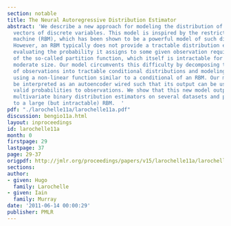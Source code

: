 ```yaml
---
section: notable
title: The Neural Autoregressive Distribution Estimator
abstract: 'We describe a new approach for modeling the distribution of high-dimensional
  vectors of discrete variables. This model is inspired by the restricted Boltzmann
  machine (RBM), which has been shown to be a powerful model of such distributions.
  However, an RBM typically does not provide a tractable distribution estimator, since
  evaluating the probability it assigns to some given observation requires the computation
  of the so-called partition function, which itself is intractable for RBMs of even
  moderate size. Our model circumvents this difficulty by decomposing the joint distribution
  of observations into tractable conditional distributions and modeling each conditional
  using a non-linear function similar to a conditional of an RBM. Our model can also
  be interpreted as an autoencoder wired such that its output can be used to assign
  valid probabilities to observations. We show that this new model outperforms other
  multivariate binary distribution estimators on several datasets and performs similarly
  to a large (but intractable) RBM.  '
pdf: "./larochelle11a/larochelle11a.pdf"
discussion: bengio11a.html
layout: inproceedings
id: larochelle11a
month: 0
firstpage: 29
lastpage: 37
page: 29-37
origpdf: http://jmlr.org/proceedings/papers/v15/larochelle11a/larochelle11a.pdf
sections: 
author:
- given: Hugo
  family: Larochelle
- given: Iain
  family: Murray
date: '2011-06-14 00:00:29'
publisher: PMLR
---
```

